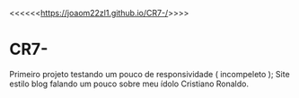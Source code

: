 <<<<<<<https://joaom22zl1.github.io/CR7-/>>>>>

# CR7-
Primeiro projeto testando um pouco de responsividade ( incompeleto );
Site estilo blog falando um pouco sobre meu ídolo Cristiano Ronaldo.
